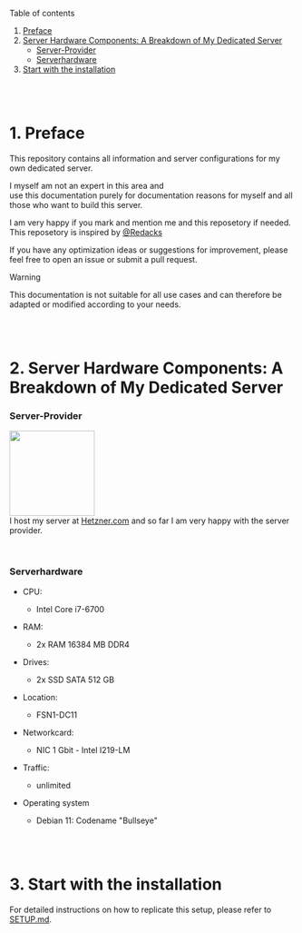 Table of contents

1. <a href="#1-preface">Preface</a>
2. <a href="#2-server-hardware-components-a-breakdown-of-my-dedicated-server">Server Hardware Components: A Breakdown of My Dedicated Server</a>
    * <a href="#server-provider">Server-Provider</a>
    * <a href="#serverhardware">Serverhardware</a>
3. <a href="#3-start-with-the-installation">Start with the installation</a>

<br><br>

# 1. Preface
This repository contains all information and server configurations for my own dedicated server.

I myself am not an expert in this area and<br>
use this documentation purely for documentation reasons for myself and all those who want to build this server.

I am very happy if you mark and mention me and this reposetory if needed.
This reposetory is inspired by [@Redacks](https://github.com/redacks)

If you have any optimization ideas or suggestions for improvement, please feel free to open an issue or submit a pull request.

> [!WARNING]
> This documentation is not suitable for all use cases and can therefore be adapted or modified according to your needs.

<br><br>

# 2. Server Hardware Components: A Breakdown of My Dedicated Server
### Server-Provider
[<img src="https://www.hetzner.com/_resources/themes/hetzner/images/logo/hetzner-logo.svg?m=1713188202" width="150px" hight="auto"></img>](https://hetzner.com)<br>
I host my server at [Hetzner.com](https://hetzner.com) and so far I am very happy with the server provider.

<br>

### Serverhardware
* CPU:
    * Intel Core i7-6700


* RAM:
    * 2x RAM 16384 MB DDR4


* Drives:
    * 2x SSD SATA 512 GB


* Location:
    *  FSN1-DC11


* Networkcard:
    * NIC 1 Gbit - Intel I219-LM


* Traffic:
    * unlimited


* Operating system
    * Debian 11: Codename "Bullseye"

<br><br>

# 3. Start with the installation
For detailed instructions on how to replicate this setup, please refer to [SETUP.md](SETUP.md).
